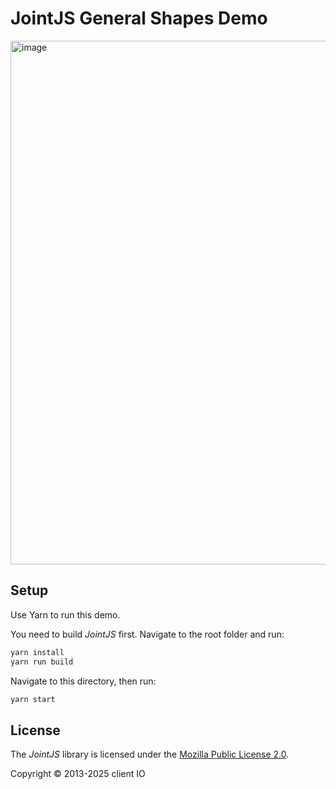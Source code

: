 # JointJS General Shapes Demo

<img width="838" alt="image" src="https://github.com/clientIO/joint/assets/3967880/2dafbb21-a424-47a6-9963-e6789f49868c">

## Setup

Use Yarn to run this demo.

You need to build *JointJS* first. Navigate to the root folder and run:
```bash
yarn install
yarn run build
```

Navigate to this directory, then run:
```bash
yarn start
```

## License

The *JointJS* library is licensed under the [Mozilla Public License 2.0](https://github.com/clientIO/joint/blob/master/LICENSE).

Copyright © 2013-2025 client IO
